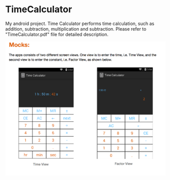 TimeCalculator
==============

My android project. Time Calculator performs time calculation, such as addition, subtraction, multiplication and subtraction. Please refer to "TimeCalculator.pdf" file for detailed description.

![#TimeCalculator Demo](Figure/screenshots.png)
